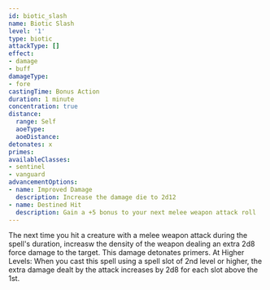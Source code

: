 ```yaml
---
id: biotic_slash
name: Biotic Slash
level: '1'
type: biotic
attackType: []
effect:
- damage
- buff
damageType:
- fore
castingTime: Bonus Action
duration: 1 minute
concentration: true
distance:
  range: Self
  aoeType: 
  aoeDistance: 
detonates: x
primes: 
availableClasses:
- sentinel
- vanguard
advancementOptions:
- name: Improved Damage
  description: Increase the damage die to 2d12
- name: Destined Hit
  description: Gain a +5 bonus to your next melee weapon attack roll
---
```

The next time you hit a creature with a melee weapon attack during the spell's duration, increasw the density of the weapon dealing an extra 2d8 force damage to the target. This damage detonates primers.
At Higher Levels: When you cast this spell using a spell slot of 2nd level or higher, the extra damage dealt by the attack increases by 2d8 for each slot above the 1st.